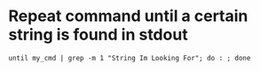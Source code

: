 # Repeat command until a certain string is found in stdout

```
until my_cmd | grep -m 1 "String Im Looking For"; do : ; done
```
